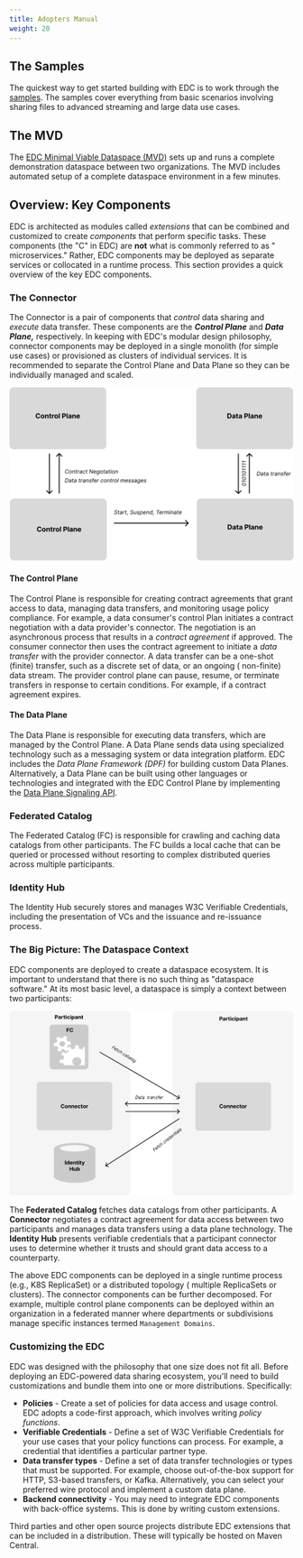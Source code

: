 ```yaml
---
title: Adopters Manual
weight: 20
---
```


## The Samples

The quickest way to get started building with EDC is to work through
the [samples](https://github.com/eclipse-edc/Samples). The samples cover everything from basic scenarios involving
sharing files to advanced streaming and large data use cases.

## The MVD

The [EDC Minimal Viable Dataspace (MVD)](https://github.com/eclipse-edc/MinimumViableDataspace) sets up and runs a
complete demonstration dataspace between two organizations. The MVD includes automated setup of a complete dataspace
environment in a few minutes.

## Overview: Key Components

EDC is architected as modules called _extensions_ that can be combined and customized to create _components_
that perform specific tasks. These components (the "C" in EDC) are **not** what is commonly referred to as "
microservices." Rather, EDC components may be deployed as separate services or collocated in a runtime process. This
section provides a quick overview of the key EDC components.

### The Connector

The Connector is a pair of components that _control_ data sharing and _execute_ data transfer. These components are the
**_Control Plane_** and **_Data Plane,_** respectively. In keeping with EDC's modular design philosophy, connector
components may be deployed in a single monolith (for simple use cases) or provisioned as clusters of individual
services. It is recommended to separate the Control Plane and Data Plane so they can be individually managed and scaled.

![Control and Data Planes](control-and-data-planes.svg)

#### The Control Plane

The Control Plane is responsible for creating contract agreements that grant access to data, managing data transfers,
and monitoring usage policy compliance. For example, a data consumer's control Plan initiates a contract negotiation
with a data provider's connector. The negotiation is an asynchronous process that results in a *contract agreement* if
approved. The consumer connector then uses the contract agreement to initiate a *data transfer* with the provider
connector. A data transfer can be a one-shot (finite) transfer, such as a discrete set of data, or an ongoing (
non-finite) data stream. The provider control plane can pause, resume, or terminate transfers in response to certain
conditions. For example, if a contract agreement expires.

#### The Data Plane

The Data Plane is responsible for executing data transfers, which are managed by the Control Plane. A Data Plane sends
data using specialized technology such as a messaging system or data integration platform. EDC includes the *Data Plane
Framework (DPF)* for building custom Data Planes. Alternatively, a Data Plane can be built using other languages or
technologies and integrated with the EDC Control Plane by implementing
the [Data Plane Signaling API](../for-contributors/data-plane/data-plane-signaling/_index.md).

### Federated Catalog

The Federated Catalog (FC) is responsible for crawling and caching data catalogs from other participants. The FC builds
a local cache that can be queried or processed without resorting to complex distributed queries across multiple
participants.

### Identity Hub

The Identity Hub securely stores and manages W3C Verifiable Credentials, including the presentation of VCs and the
issuance and re-issuance process.

### The Big Picture: The Dataspace Context

EDC components are deployed to create a dataspace ecosystem. It is important to understand that there is no such thing
as "dataspace software." At its most basic level, a dataspace is simply a context between two participants:

![](big-picture.svg)

The **Federated Catalog** fetches data catalogs from other participants. A **Connector** negotiates a contract agreement
for data access between two participants and manages data transfers using a data plane technology. The **Identity Hub**
presents verifiable credentials that a participant connector uses to determine whether it trusts and should grant data
access to a counterparty.

The above EDC components can be deployed in a single runtime process (e.g., K8S ReplicaSet) or a distributed topology (
multiple ReplicaSets or clusters). The connector components can be further decomposed. For example, multiple control
plane components can be deployed within an organization in a federated manner where departments or subdivisions manage
specific instances termed `Management Domains`.

### Customizing the EDC

EDC was designed with the philosophy that one size does not fit all. Before deploying an EDC-powered data sharing
ecosystem, you'll need to build customizations and bundle them into one or more distributions. Specifically:

- **Policies** - Create a set of policies for data access and usage control. EDC adopts a code-first approach, which
  involves writing *policy functions*.
- **Verifiable Credentials** - Define a set of W3C Verifiable Credentials for your use cases that your policy functions
  can process. For example, a credential that identifies a particular partner type.
- **Data transfer types** - Define a set of data transfer technologies or types that must be supported. For example,
  choose out-of-the-box support for HTTP, S3-based transfers, or Kafka. Alternatively, you can select your preferred
  wire protocol and implement a custom data plane.
- **Backend connectivity** - You may need to integrate EDC components with back-office systems. This is done by writing
  custom extensions.

Third parties and other open source projects distribute EDC extensions that can be included in a distribution. These
will typically be hosted on Maven Central.
